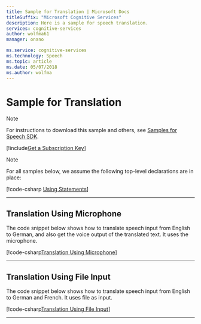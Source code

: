 ```yaml
---
title: Sample for Translation | Microsoft Docs
titleSuffix: "Microsoft Cognitive Services"
description: Here is a sample for speech translation.
services: cognitive-services
author: wolfma61
manager: onano

ms.service: cognitive-services
ms.technology: Speech
ms.topic: article
ms.date: 05/07/2018
ms.author: wolfma
---
```


# Sample for Translation

> [!NOTE]
> For instructions to download this sample and others, see [Samples for Speech SDK](samples.md).

[!include[Get a Subscription Key](includes/get-subscription-key.md)]

> [!NOTE]
> For all samples below, we assume the following top-level declarations are in place:
>
> [!code-csharp [Using Statements](~/samples-cognitive-services-speech-sdk/Windows/csharp_samples/translation_samples.cs#toplevel)]
>
> - - -

## Translation Using Microphone

The code snippet below shows how to translate speech input from English to German, and also get the voice output of the translated text. It uses the microphone.

[!code-csharp[Translation Using Microphone](~/samples-cognitive-services-speech-sdk/Windows/csharp_samples/translation_samples.cs#TranslationWithMicrophoneAsync)]

- - -

## Translation Using File Input

The code snippet below shows how to translate speech input from English to German and French.
It uses file as input.

[!code-csharp[Translation Using File Input](~/samples-cognitive-services-speech-sdk/Windows/csharp_samples/translation_samples.cs#TranslationWithFileAsync)]

- - -
